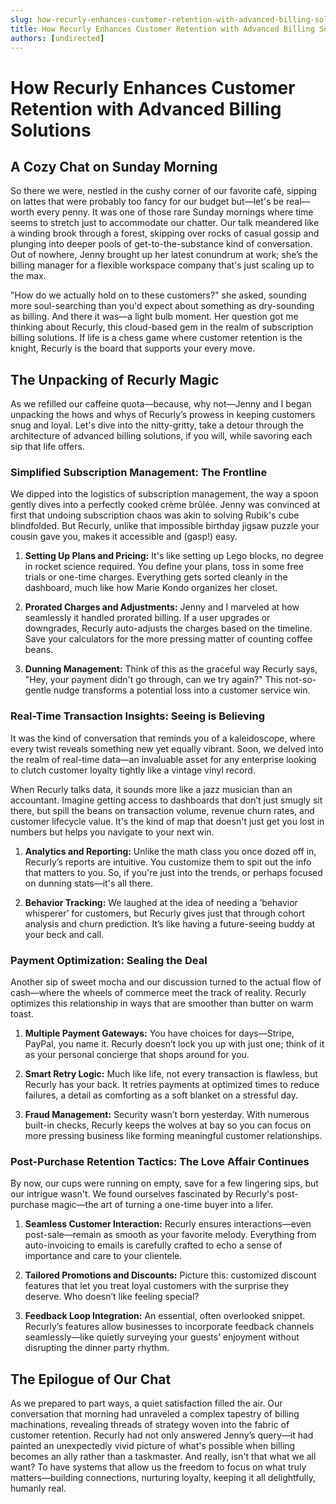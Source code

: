 ```yaml
---
slug: how-recurly-enhances-customer-retention-with-advanced-billing-solutions
title: How Recurly Enhances Customer Retention with Advanced Billing Solutions
authors: [undirected]
---
```



# How Recurly Enhances Customer Retention with Advanced Billing Solutions

## A Cozy Chat on Sunday Morning

So there we were, nestled in the cushy corner of our favorite café, sipping on lattes that were probably too fancy for our budget but—let's be real—worth every penny. It was one of those rare Sunday mornings where time seems to stretch just to accommodate our chatter. Our talk meandered like a winding brook through a forest, skipping over rocks of casual gossip and plunging into deeper pools of get-to-the-substance kind of conversation. Out of nowhere, Jenny brought up her latest conundrum at work; she’s the billing manager for a flexible workspace company that's just scaling up to the max.

"How do we actually hold on to these customers?" she asked, sounding more soul-searching than you'd expect about something as dry-sounding as billing. And there it was—a light bulb moment. Her question got me thinking about Recurly, this cloud-based gem in the realm of subscription billing solutions. If life is a chess game where customer retention is the knight, Recurly is the board that supports your every move.

## The Unpacking of Recurly Magic

As we refilled our caffeine quota—because, why not—Jenny and I began unpacking the hows and whys of Recurly’s prowess in keeping customers snug and loyal. Let's dive into the nitty-gritty, take a detour through the architecture of advanced billing solutions, if you will, while savoring each sip that life offers.

### Simplified Subscription Management: The Frontline

We dipped into the logistics of subscription management, the way a spoon gently dives into a perfectly cooked crème brûlée. Jenny was convinced at first that undoing subscription chaos was akin to solving Rubik's cube blindfolded. But Recurly, unlike that impossible birthday jigsaw puzzle your cousin gave you, makes it accessible and (gasp!) easy.

1. **Setting Up Plans and Pricing:** It's like setting up Lego blocks, no degree in rocket science required. You define your plans, toss in some free trials or one-time charges. Everything gets sorted cleanly in the dashboard, much like how Marie Kondo organizes her closet. 

2. **Prorated Charges and Adjustments:** Jenny and I marveled at how seamlessly it handled prorated billing. If a user upgrades or downgrades, Recurly auto-adjusts the charges based on the timeline. Save your calculators for the more pressing matter of counting coffee beans.

3. **Dunning Management:** Think of this as the graceful way Recurly says, "Hey, your payment didn't go through, can we try again?" This not-so-gentle nudge transforms a potential loss into a customer service win.

### Real-Time Transaction Insights: Seeing is Believing

It was the kind of conversation that reminds you of a kaleidoscope, where every twist reveals something new yet equally vibrant. Soon, we delved into the realm of real-time data—an invaluable asset for any enterprise looking to clutch customer loyalty tightly like a vintage vinyl record. 

When Recurly talks data, it sounds more like a jazz musician than an accountant. Imagine getting access to dashboards that don’t just smugly sit there, but spill the beans on transaction volume, revenue churn rates, and customer lifecycle value. It's the kind of map that doesn't just get you lost in numbers but helps you navigate to your next win.

1. **Analytics and Reporting:** Unlike the math class you once dozed off in, Recurly’s reports are intuitive. You customize them to spit out the info that matters to you. So, if you're just into the trends, or perhaps focused on dunning stats—it's all there.

2. **Behavior Tracking:** We laughed at the idea of needing a ’behavior whisperer’ for customers, but Recurly gives just that through cohort analysis and churn prediction. It’s like having a future-seeing buddy at your beck and call.

### Payment Optimization: Sealing the Deal 

Another sip of sweet mocha and our discussion turned to the actual flow of cash—where the wheels of commerce meet the track of reality. Recurly optimizes this relationship in ways that are smoother than butter on warm toast.

1. **Multiple Payment Gateways:** You have choices for days—Stripe, PayPal, you name it. Recurly doesn’t lock you up with just one; think of it as your personal concierge that shops around for you.

2. **Smart Retry Logic:** Much like life, not every transaction is flawless, but Recurly has your back. It retries payments at optimized times to reduce failures, a detail as comforting as a soft blanket on a stressful day.

3. **Fraud Management:** Security wasn’t born yesterday. With numerous built-in checks, Recurly keeps the wolves at bay so you can focus on more pressing business like forming meaningful customer relationships.

### Post-Purchase Retention Tactics: The Love Affair Continues

By now, our cups were running on empty, save for a few lingering sips, but our intrigue wasn't. We found ourselves fascinated by Recurly's post-purchase magic—the art of turning a one-time buyer into a lifer.

1. **Seamless Customer Interaction:** Recurly ensures interactions—even post-sale—remain as smooth as your favorite melody. Everything from auto-invoicing to emails is carefully crafted to echo a sense of importance and care to your clientele.

2. **Tailored Promotions and Discounts:** Picture this: customized discount features that let you treat loyal customers with the surprise they deserve. Who doesn’t like feeling special?

3. **Feedback Loop Integration:** An essential, often overlooked snippet. Recurly’s features allow businesses to incorporate feedback channels seamlessly—like quietly surveying your guests’ enjoyment without disrupting the dinner party rhythm.

## The Epilogue of Our Chat

As we prepared to part ways, a quiet satisfaction filled the air. Our conversation that morning had unraveled a complex tapestry of billing machinations, revealing threads of strategy woven into the fabric of customer retention. Recurly had not only answered Jenny’s query—it had painted an unexpectedly vivid picture of what's possible when billing becomes an ally rather than a taskmaster. And really, isn't that what we all want? To have systems that allow us the freedom to focus on what truly matters—building connections, nurturing loyalty, keeping it all delightfully, humanly real.